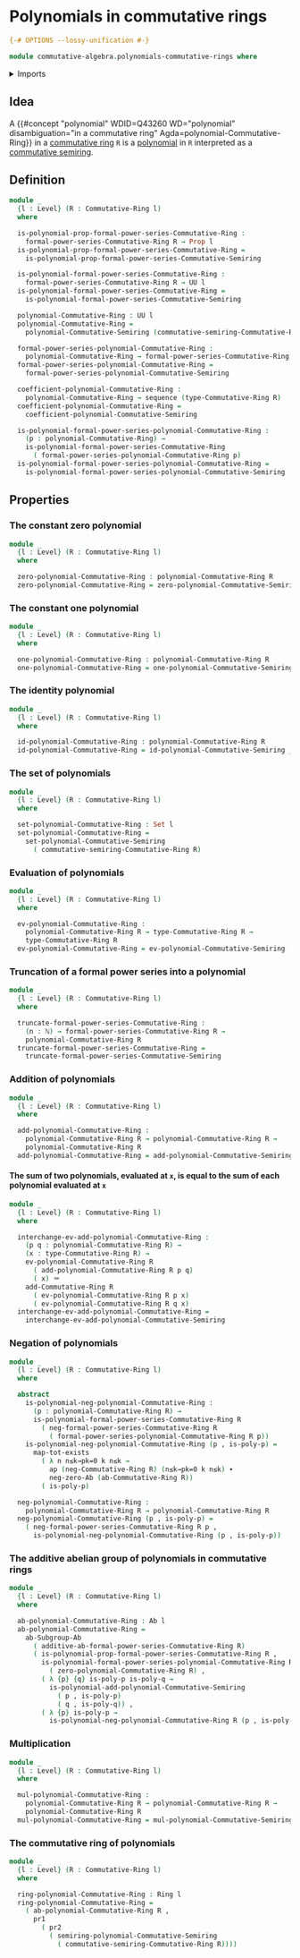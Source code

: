 # Polynomials in commutative rings

```agda
{-# OPTIONS --lossy-unification #-}

module commutative-algebra.polynomials-commutative-rings where
```

<details><summary>Imports</summary>

```agda
open import commutative-algebra.commutative-rings
open import commutative-algebra.formal-power-series-commutative-rings
open import commutative-algebra.polynomials-commutative-semirings

open import elementary-number-theory.natural-numbers

open import foundation.action-on-identifications-functions
open import foundation.dependent-pair-types
open import foundation.identity-types
open import foundation.propositional-truncations
open import foundation.propositions
open import foundation.sets
open import foundation.universe-levels

open import group-theory.abelian-groups
open import group-theory.commutative-monoids
open import group-theory.subgroups-abelian-groups

open import lists.sequences

open import logic.functoriality-existential-quantification

open import ring-theory.rings
```

</details>

## Idea

A
{{#concept "polynomial" WDID=Q43260 WD="polynomial" disambiguation="in a commutative ring" Agda=polynomial-Commutative-Ring}}
in a [commutative ring](commutative-algebra.commutative-rings.md) `R` is a
[polynomial](commutative-algebra.polynomials-commutative-semirings.md) in `R`
interpreted as a
[commutative semiring](commutative-algebra.commutative-semirings.md).

## Definition

```agda
module _
  {l : Level} (R : Commutative-Ring l)
  where

  is-polynomial-prop-formal-power-series-Commutative-Ring :
    formal-power-series-Commutative-Ring R → Prop l
  is-polynomial-prop-formal-power-series-Commutative-Ring =
    is-polynomial-prop-formal-power-series-Commutative-Semiring

  is-polynomial-formal-power-series-Commutative-Ring :
    formal-power-series-Commutative-Ring R → UU l
  is-polynomial-formal-power-series-Commutative-Ring =
    is-polynomial-formal-power-series-Commutative-Semiring

  polynomial-Commutative-Ring : UU l
  polynomial-Commutative-Ring =
    polynomial-Commutative-Semiring (commutative-semiring-Commutative-Ring R)

  formal-power-series-polynomial-Commutative-Ring :
    polynomial-Commutative-Ring → formal-power-series-Commutative-Ring R
  formal-power-series-polynomial-Commutative-Ring =
    formal-power-series-polynomial-Commutative-Semiring

  coefficient-polynomial-Commutative-Ring :
    polynomial-Commutative-Ring → sequence (type-Commutative-Ring R)
  coefficient-polynomial-Commutative-Ring =
    coefficient-polynomial-Commutative-Semiring

  is-polynomial-formal-power-series-polynomial-Commutative-Ring :
    (p : polynomial-Commutative-Ring) →
    is-polynomial-formal-power-series-Commutative-Ring
      ( formal-power-series-polynomial-Commutative-Ring p)
  is-polynomial-formal-power-series-polynomial-Commutative-Ring =
    is-polynomial-formal-power-series-polynomial-Commutative-Semiring
```

## Properties

### The constant zero polynomial

```agda
module _
  {l : Level} (R : Commutative-Ring l)
  where

  zero-polynomial-Commutative-Ring : polynomial-Commutative-Ring R
  zero-polynomial-Commutative-Ring = zero-polynomial-Commutative-Semiring _
```

### The constant one polynomial

```agda
module _
  {l : Level} (R : Commutative-Ring l)
  where

  one-polynomial-Commutative-Ring : polynomial-Commutative-Ring R
  one-polynomial-Commutative-Ring = one-polynomial-Commutative-Semiring _
```

### The identity polynomial

```agda
module _
  {l : Level} (R : Commutative-Ring l)
  where

  id-polynomial-Commutative-Ring : polynomial-Commutative-Ring R
  id-polynomial-Commutative-Ring = id-polynomial-Commutative-Semiring _
```

### The set of polynomials

```agda
module _
  {l : Level} (R : Commutative-Ring l)
  where

  set-polynomial-Commutative-Ring : Set l
  set-polynomial-Commutative-Ring =
    set-polynomial-Commutative-Semiring
      ( commutative-semiring-Commutative-Ring R)
```

### Evaluation of polynomials

```agda
module _
  {l : Level} (R : Commutative-Ring l)
  where

  ev-polynomial-Commutative-Ring :
    polynomial-Commutative-Ring R → type-Commutative-Ring R →
    type-Commutative-Ring R
  ev-polynomial-Commutative-Ring = ev-polynomial-Commutative-Semiring
```

### Truncation of a formal power series into a polynomial

```agda
module _
  {l : Level} (R : Commutative-Ring l)
  where

  truncate-formal-power-series-Commutative-Ring :
    (n : ℕ) → formal-power-series-Commutative-Ring R →
    polynomial-Commutative-Ring R
  truncate-formal-power-series-Commutative-Ring =
    truncate-formal-power-series-Commutative-Semiring
```

### Addition of polynomials

```agda
module _
  {l : Level} (R : Commutative-Ring l)
  where

  add-polynomial-Commutative-Ring :
    polynomial-Commutative-Ring R → polynomial-Commutative-Ring R →
    polynomial-Commutative-Ring R
  add-polynomial-Commutative-Ring = add-polynomial-Commutative-Semiring
```

#### The sum of two polynomials, evaluated at `x`, is equal to the sum of each polynomial evaluated at `x`

```agda
module _
  {l : Level} (R : Commutative-Ring l)
  where

  interchange-ev-add-polynomial-Commutative-Ring :
    (p q : polynomial-Commutative-Ring R) →
    (x : type-Commutative-Ring R) →
    ev-polynomial-Commutative-Ring R
      ( add-polynomial-Commutative-Ring R p q)
      ( x) ＝
    add-Commutative-Ring R
      ( ev-polynomial-Commutative-Ring R p x)
      ( ev-polynomial-Commutative-Ring R q x)
  interchange-ev-add-polynomial-Commutative-Ring =
    interchange-ev-add-polynomial-Commutative-Semiring
```

### Negation of polynomials

```agda
module _
  {l : Level} (R : Commutative-Ring l)
  where

  abstract
    is-polynomial-neg-polynomial-Commutative-Ring :
      (p : polynomial-Commutative-Ring R) →
      is-polynomial-formal-power-series-Commutative-Ring R
        ( neg-formal-power-series-Commutative-Ring R
          ( formal-power-series-polynomial-Commutative-Ring R p))
    is-polynomial-neg-polynomial-Commutative-Ring (p , is-poly-p) =
      map-tot-exists
        ( λ n n≤k→pk=0 k n≤k →
          ap (neg-Commutative-Ring R) (n≤k→pk=0 k n≤k) ∙
          neg-zero-Ab (ab-Commutative-Ring R))
        ( is-poly-p)

  neg-polynomial-Commutative-Ring :
    polynomial-Commutative-Ring R → polynomial-Commutative-Ring R
  neg-polynomial-Commutative-Ring (p , is-poly-p) =
    ( neg-formal-power-series-Commutative-Ring R p ,
      is-polynomial-neg-polynomial-Commutative-Ring (p , is-poly-p))
```

### The additive abelian group of polynomials in commutative rings

```agda
module _
  {l : Level} (R : Commutative-Ring l)
  where

  ab-polynomial-Commutative-Ring : Ab l
  ab-polynomial-Commutative-Ring =
    ab-Subgroup-Ab
      ( additive-ab-formal-power-series-Commutative-Ring R)
      ( is-polynomial-prop-formal-power-series-Commutative-Ring R ,
        is-polynomial-formal-power-series-polynomial-Commutative-Ring R
          ( zero-polynomial-Commutative-Ring R) ,
        ( λ {p} {q} is-poly-p is-poly-q →
          is-polynomial-add-polynomial-Commutative-Semiring
            ( p , is-poly-p)
            ( q , is-poly-q)) ,
        ( λ {p} is-poly-p →
          is-polynomial-neg-polynomial-Commutative-Ring R (p , is-poly-p)))
```

### Multiplication

```agda
module _
  {l : Level} (R : Commutative-Ring l)
  where

  mul-polynomial-Commutative-Ring :
    polynomial-Commutative-Ring R → polynomial-Commutative-Ring R →
    polynomial-Commutative-Ring R
  mul-polynomial-Commutative-Ring = mul-polynomial-Commutative-Semiring
```

### The commutative ring of polynomials

```agda
module _
  {l : Level} (R : Commutative-Ring l)
  where

  ring-polynomial-Commutative-Ring : Ring l
  ring-polynomial-Commutative-Ring =
    ( ab-polynomial-Commutative-Ring R ,
      pr1
        ( pr2
          ( semiring-polynomial-Commutative-Semiring
            ( commutative-semiring-Commutative-Ring R))))
```
